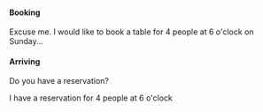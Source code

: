 #### Booking
Excuse me. I would like to book a table for 4 people at 6 o'clock on Sunday...

#### Arriving
Do you have a reservation?

I have a reservation for 4 people at 6 o'clock